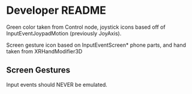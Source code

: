# Developer README

Green color taken from Control node, joystick icons based off of InputEventJoypadMotion (previously JoyAxis).

Screen gesture icon based on InputEventScreen* phone parts, and hand taken from XRHandModifier3D

## Screen Gestures
Input events should NEVER be emulated.
